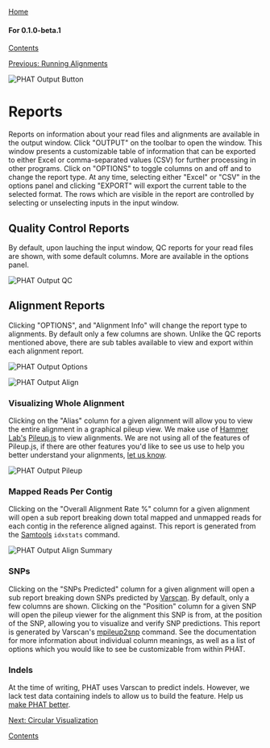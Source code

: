 [Home](https://chgibb.github.io/PHATDocs/)

#### For 0.1.0-beta.1
[Contents](https://chgibb.github.io/PHATDocs/docs/releases/0.1.0-beta.1/home)

[Previous: Running Alignments](https://chgibb.github.io/PHATDocs/docs/releases/0.1.0-beta.1/runningAlignments)

![PHAT Output Button](https://chgibb.github.io//PHATDocs/docs/latest/OutputButton.png)

# Reports
Reports on information about your read files and alignments are available in the output window. Click "OUTPUT" on the toolbar to open the window. This window presents a customizable table of information that can be exported to either Excel or comma-separated values (CSV) for further processing in other programs. Click on "OPTIONS" to toggle columns on and off and to change the report type. At any time, selecting either "Excel" or "CSV" in the options panel and clicking "EXPORT" will export the current table to the selected format. The rows which are visible in the report are controlled by selecting or unselecting inputs in the input window.

## Quality Control Reports
By default, upon lauching the input window, QC reports for your read files are shown, with some default columns. More are available in the options panel.

![PHAT Output QC](https://chgibb.github.io//PHATDocs/docs/latest/OutputQC.png)

## Alignment Reports
Clicking "OPTIONS", and "Alignment Info" will change the report type to alignments. By default only a few columns are shown. Unlike the QC reports mentioned above, there are sub tables available to view and export within each alignment report.

![PHAT Output Options](https://chgibb.github.io//PHATDocs/docs/latest/OutputOptions.png)

![PHAT Output Align](https://chgibb.github.io//PHATDocs/docs/latest/OutputAlign.png)

### Visualizing Whole Alignment
Clicking on the "Alias" column for a given alignment will allow you to view the entire alignment in a graphical pileup view. We make use of [Hammer Lab's](http://www.hammerlab.org/) [Pileup.js](https://github.com/hammerlab/pileup.js) to view alignments. We are not using all of the features of Pileup.js, if there are other features you'd like to see us use to help you better understand your alignments, [let us know](https://github.com/chgibb/PHAT/issues).

![PHAT Output Pileup](https://chgibb.github.io//PHATDocs/docs/latest/OutputPileup.png)

### Mapped Reads Per Contig
Clicking on the "Overall Alignment Rate %" column for a given alignment will open a sub report breaking down total mapped and unmapped reads for each contig in the reference aligned against. This report is generated from the [Samtools](http://www.htslib.org/doc/samtools.html) ```idxstats``` command.

![PHAT Output Align Summary](https://chgibb.github.io//PHATDocs/docs/latest/OutputAlignSum.png)

### SNPs
Clicking on the "SNPs Predicted" column for a given alignment will open a sub report breaking down SNPs predicted by [Varscan](http://dkoboldt.github.io/varscan/). By default, only a few columns are shown. Clicking on the "Position" column for a given SNP will open the pileup viewer for the alignment this SNP is from, at the position of the SNP, allowing you to visualize and verify SNP predictions. This report is generated by Varscan's [mpileup2snp](http://dkoboldt.github.io/varscan/using-varscan.html#v2.3_mpileup2snp) command. See the documentation for more information about individual column meanings, as well as a list of options which you would like to see be customizable from within PHAT.

### Indels
At the time of writing, PHAT uses Varscan to predict indels. However, we lack test data containing indels to allow us to build the feature. Help us [make PHAT better](https://github.com/chgibb/PHAT/pulls).

[Next: Circular Visualization](https://chgibb.github.io/PHATDocs/docs/releases/0.1.0-beta.1/circularVisualization)


[Contents](https://chgibb.github.io/PHATDocs/docs/releases/0.1.0-beta.1/home)

